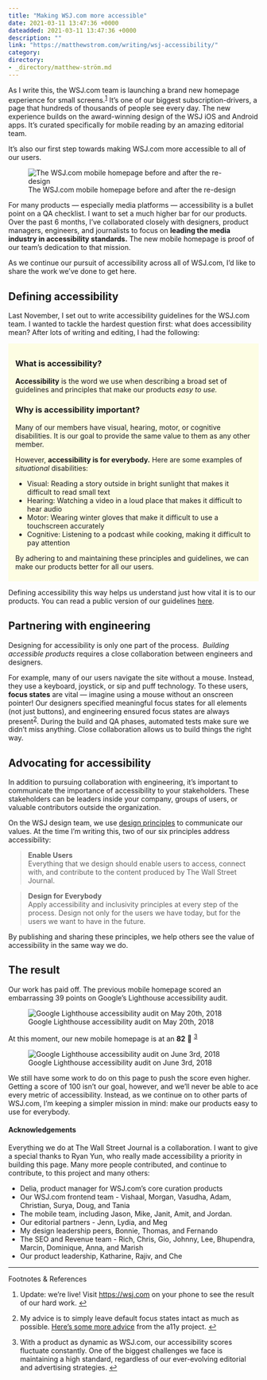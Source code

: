 ```yaml
---
title: "Making WSJ.com more accessible"
date: 2021-03-11 13:47:36 +0000
dateadded: 2021-03-11 13:47:36 +0000
description: ""
link: "https://matthewstrom.com/writing/wsj-accessibility/"
category:
directory:
- _directory/matthew-ström.md
---
```

<p>As I write this, the WSJ.com team is launching a brand new homepage experience for small screens.<sup class="footnote-ref"><a href="#fn1" id="fnref1">1</a></sup> It’s one of our biggest subscription-drivers, a page that hundreds of thousands of people see every day. The new experience builds on the award-winning design of the WSJ iOS and Android apps. It’s curated specifically for mobile reading by an amazing editorial team.</p>
<p>It’s also our first step towards making WSJ.com more accessible to all of our users.</p>
<figure data-type="image"><img src="https://matthewstrom.com/images/accessibility-2.jpg" alt="The WSJ.com mobile homepage before and after the re-design"><figcaption>The WSJ.com mobile homepage before and after the re-design</figcaption></figure>
<p>For many products — especially media platforms — accessibility is a bullet point on a QA checklist. I want to set a much higher bar for our products. Over the past 6 months, I’ve collaborated closely with designers, product managers, engineers, and journalists to focus on <strong>leading the media industry in accessibility standards.</strong> The new mobile homepage is proof of our team’s dedication to that mission.</p>
<p>As we continue our pursuit of accessibility across all of WSJ.com, I’d like to share the work we’ve done to get here.</p>
<h2 id="defining-accessibility">Defining accessibility</h2>
<p>Last November, I set out to write accessibility guidelines for the WSJ.com team. I wanted to tackle the hardest question first: what does accessibility mean? After lots of writing and editing, I had the following:</p>
<div style="background: rgba(255, 255, 0, 0.1); padding: 0.5em 1em; margin-bottom: 1em">
<h3 id="what-is-accessibility%3F">What is accessibility?</h3>
<p><strong>Accessibility</strong> is the word we use when describing a broad set of guidelines and principles that make our products <em>easy to use.</em></p>
<h3 id="why-is-accessibility-important%3F">Why is accessibility important?</h3>
<p>Many of our members have visual, hearing, motor, or cognitive disabilities. It is our goal to provide the same value to them as any other member.</p>
<p>However, <strong>accessibility is for everybody.</strong> Here are some examples of <em>situational</em> disabilities:</p>
<ul>
<li>Visual: Reading a story outside in bright sunlight that makes it difficult to read small text</li>
<li>Hearing: Watching a video in a loud place that makes it difficult to hear audio</li>
<li>Motor: Wearing winter gloves that make it difficult to use a touchscreen accurately</li>
<li>Cognitive: Listening to a podcast while cooking, making it difficult to pay attention</li>
</ul>
<p>By adhering to and maintaining these principles and guidelines, we can make our products better for all our users.</p>
</div>
<p>Defining accessibility this way helps us understand just how vital it is to our products. You can read a public version of our guidelines <a href="https://matthewstrom.com/pages/wsj-accessibility-guidelines" target="_blank" rel="noopener">here</a>.</p>
<h2 id="partnering-with-engineering">Partnering with engineering</h2>
<p>Designing for accessibility is only one part of the process.  <em>Building accessible products</em> requires a close collaboration between engineers and designers.</p>
<p>For example, many of our users navigate the site without a mouse. Instead, they use a keyboard, joystick, or sip and puff technology. To these users, <strong>focus states</strong> are vital — imagine using a mouse without an onscreen pointer! Our designers specified meaningful focus states for all elements (not just buttons), and engineering ensured focus states are always present<sup class="footnote-ref"><a href="#fn2" id="fnref2">2</a></sup>. During the build and QA phases, automated tests make sure we didn’t miss anything. Close collaboration allows us to build things the right way.</p>
<h2 id="advocating-for-accessibility">Advocating for accessibility</h2>
<p>In addition to pursuing collaboration with engineering, it’s important to communicate the importance of accessibility to your stakeholders. These stakeholders can be leaders inside your company, groups of users, or valuable contributors outside the organization.</p>
<p>On the WSJ design team, we use <a href="https://matthewstrom.com/writing/principles.html" target="_blank" rel="noopener">design principles</a> to communicate our values. At the time I’m writing this, two of our six principles address accessibility:</p>
<blockquote>
<p><strong>Enable Users</strong><br>
Everything that we design should enable users to access, connect with, and contribute to the content produced by The Wall Street Journal.</p>
</blockquote>
<blockquote>
<p><strong>Design for Everybody</strong><br>
Apply accessibility and inclusivity principles at every step of the process. Design not only for the users we have today, but for the users we want to have in the future.</p>
</blockquote>
<p>By publishing and sharing these principles, we help others see the value of accessibility in the same way we do.</p>
<h2 id="the-result">The result</h2>
<p>Our work has paid off. The previous mobile homepage scored an embarrassing 39 points on Google’s Lighthouse accessibility audit.</p>
<figure data-type="image"><img src="https://matthewstrom.com/images/accessibility-3.png" alt="Google Lighthouse accessibility audit on May 20th, 2018"><figcaption>Google Lighthouse accessibility audit on May 20th, 2018</figcaption></figure>
<p>At this moment, our new mobile homepage is at an <strong>82</strong> 🎉 <sup class="footnote-ref"><a href="#fn3" id="fnref3">3</a></sup></p>
<figure data-type="image"><img src="https://matthewstrom.com/images/accessibility-4.png" alt="Google Lighthouse accessibility audit on June 3rd, 2018"><figcaption>Google Lighthouse accessibility audit on June 3rd, 2018</figcaption></figure>
<p>We still have some work to do on this page to push the score even higher. Getting a score of 100 isn’t our goal, however, and we’ll never be able to ace every metric of accessibility. Instead, as we continue on to other parts of WSJ.com, I’m keeping a simpler mission in mind: make our products easy to use for everybody.</p>
<h4 id="acknowledgements">Acknowledgements</h4>
<p>Everything we do at The Wall Street Journal is a collaboration. I want to give a special thanks to Ryan Yun, who really made accessibility a priority in building this page. Many more people contributed, and continue to contribute, to this project and many others:</p>
<ul>
<li>Delia, product manager for WSJ.com’s core curation products</li>
<li>Our WSJ.com frontend team - Vishaal, Morgan, Vasudha, Adam, Christian, Surya, Doug, and Tania</li>
<li>The mobile team, including Jason, Mike, Janit, Amit, and Jordan.</li>
<li>Our editorial partners - Jenn, Lydia, and Meg</li>
<li>My design leadership peers, Bonnie, Thomas, and Fernando</li>
<li>The SEO and Revenue team - Rich, Chris, Gio, Johnny, Lee, Bhupendra, Marcin, Dominique, Anna, and Marish</li>
<li>Our product leadership, Katharine, Rajiv, and Che</li>
</ul>
<hr>
<section class="footnotes l--space-compact">
<div class="t--weight-bold l--pad-btm-s">Footnotes & References</div>
<ol class="footnotes-list">
<li id="fn1" class="footnote-item"><p>Update: we’re live! Visit <a href="https://wsj.com/" target="_blank" rel="noopener">https://wsj.com</a> on your phone to see the result of our hard work. <a href="#fnref1" class="footnote-backref">↩︎</a></p>
</li>
<li id="fn2" class="footnote-item"><p>My advice is to simply leave default focus states intact as much as possible. <a href="https://a11yproject.com/posts/never-remove-css-outlines/" target="_blank" rel="noopener">Here’s some more advice</a> from the a11y project. <a href="#fnref2" class="footnote-backref">↩︎</a></p>
</li>
<li id="fn3" class="footnote-item"><p>With a product as dynamic as WSJ.com, our accessibility scores fluctuate constantly. One of the biggest challenges we face is maintaining a high standard, regardless of our ever-evolving editorial and advertising strategies. <a href="#fnref3" class="footnote-backref">↩︎</a></p>
</li>
</ol>
</section>
